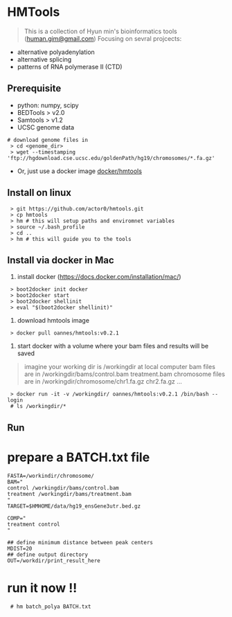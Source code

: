 HMTools
=======
>This is a collection of Hyun min's bioinformatics tools (human.gim@gmail.com)
>Focusing on sevral projcects:
- alternative polyadenylation
- alternative splicing
- patterns of RNA polymerase II (CTD) 

## Prerequisite 
* python: numpy, scipy
* BEDTools > v2.0
* Samtools > v1.2
* UCSC genome data
```
# download genome files in 
 > cd <genome_dir>
 > wget --timestamping 'ftp://hgdownload.cse.ucsc.edu/goldenPath/hg19/chromosomes/*.fa.gz'
```
* Or, just use a docker image [docker/hmtools](https://registry.hub.docker.com/u/oannes/hmtools/)

## Install on linux 
```
 > git https://github.com/actor0/hmtools.git
 > cp hmtools
 > hm # this will setup paths and enviromnet variables
 > source ~/.bash_profile
 > cd .. 
 > hm # this will guide you to the tools  
```
## Install via docker in Mac
 1. install docker (https://docs.docker.com/installation/mac/)
```
 > boot2docker init docker
 > boot2docker start
 > boot2docker shellinit
 > eval "$(boot2docker shellinit)"
```
 1. download hmtools image   
```
 > docker pull oannes/hmtools:v0.2.1

```
 1. start docker with a volume where your bam files and results will be saved
> imagine your working dir is /workingdir at local computer
bam files are in /workingdir/bams/control.bam  treatment.bam
chromosome files are in /workingdir/chromosome/chr1.fa.gz chr2.fa.gz ... 
```
 > docker run -it -v /workingdir/ oannes/hmtools:v0.2.1 /bin/bash --login
 # ls /workingdir/*  
```

## Run
# prepare a BATCH.txt file
```
FASTA=/workindir/chromosome/
BAM="
control /workingdir/bams/control.bam 
treatment /workingdir/bams/treatment.bam 
"
TARGET=$HMHOME/data/hg19_ensGene3utr.bed.gz

COMP="
treatment control 
"

## define minimum distance between peak centers
MDIST=20
## define output directory
OUT=/workdir/print_result_here
```
# run it now !!
```
 # hm batch_polya BATCH.txt
```


